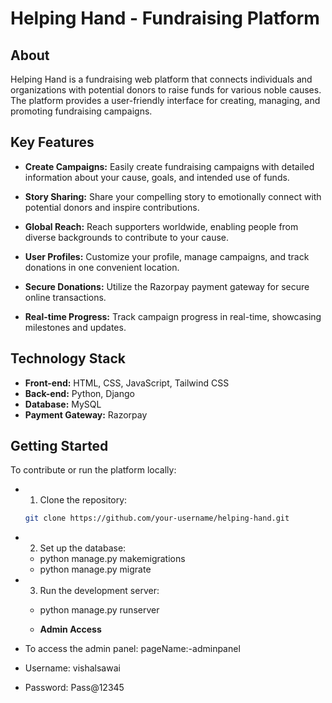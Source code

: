 # Helping Hand - Fundraising Platform

## About

Helping Hand is a fundraising web platform that connects individuals and organizations with potential donors to raise funds for various noble causes. The platform provides a user-friendly interface for creating, managing, and promoting fundraising campaigns.

## Key Features

- **Create Campaigns:** Easily create fundraising campaigns with detailed information about your cause, goals, and intended use of funds.

- **Story Sharing:** Share your compelling story to emotionally connect with potential donors and inspire contributions.

- **Global Reach:** Reach supporters worldwide, enabling people from diverse backgrounds to contribute to your cause.

- **User Profiles:** Customize your profile, manage campaigns, and track donations in one convenient location.

- **Secure Donations:** Utilize the Razorpay payment gateway for secure online transactions.

- **Real-time Progress:** Track campaign progress in real-time, showcasing milestones and updates.

## Technology Stack

- **Front-end:** HTML, CSS, JavaScript, Tailwind CSS
- **Back-end:** Python, Django
- **Database:** MySQL
- **Payment Gateway:** Razorpay

## Getting Started

To contribute or run the platform locally:

- 1. Clone the repository:
   ```bash
   git clone https://github.com/your-username/helping-hand.git
   
- 2. Set up the database:
   - python manage.py makemigrations
   - python manage.py migrate

- 3. Run the development server:
    - python manage.py runserver


   -  **Admin Access**
- To access the admin panel: pageName:-adminpanel
- Username: vishalsawai
- Password: Pass@12345
   




